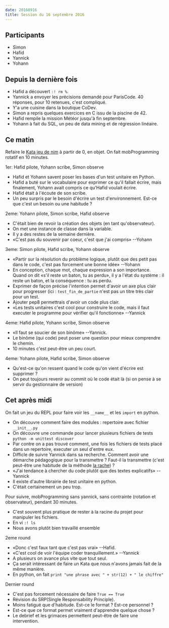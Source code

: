 ```yaml
---
date: 20160916
title: Session du 16 septembre 2016
---
```


## Participants

- Simon
- Hafid
- Yannick
- Yohann

## Depuis la dernière fois

- Hafid a découvert `:! rm %`.
- Yannick a envoyer les précisions demandé pour ParisCode. 40 réponses, pour 10
  retenues, c'est compliqué.
- Y'a une cuisine dans la boutique CoDev.
- Simon a repris quelques exercices en C issu de la piscine de 42.
- Hafid rempile la mission Météor jusqu'à fin septembre.
- Yohann à fait du SQL, un peu de data mining et de régression linéaire.


## Ce matin

Refaire le [Kata jeu de nim](http://codingdojo.org/kata/Nim/) à partir de 0, en objet. On fait mobProgramming rotatif
en 10 minutes.

1er: Hafid pilote, Yohann scribe, Simon observe

- Hafid et Yohann savent poser les bases d'un test unitaire en Python.
- Hafid a buté sur le vocabulaire pour exprimer ce qu'il fallait écrire, mais
  finalement, Yohann avait compris ce qu'Hafid voulait écrire.
- Hafid était à l'écoute de son scribe.
- Un peu surpris par le besoin d'écrire un test d'environnement. Est-ce que
  c'est un besoin ou une habitude ?

2eme: Yohann pilote, Simon scribe, Hafid observe

- C'était bien de revoir la création des objets (en tant qu'observateur).
- On met une instance de classe dans la variable.
- Il y a des restes de la semaine dernière.
- «C'est pas du souvenir par coeur, c'est que j'ai compris» --Yohann

3eme: Simon pilote, Hafid scribe, Yohann observe

- «Partir sur la résolution du problème logique, plutôt que des petit pas dans
  le code, c'est pas forcement une bonne idée» --Yohann
- En conception, chaque mot, chaque expression a son importance. Quand on dit
  «s'il reste un baton, tu as perdu», il y a l'état du système : il reste un
  baton, et la conséquence : tu as perdu.
- Exprimer de façon précise l'intention permet d'avoir un axe plus clair pour
  progresser (ici : `test_fin_de_partie` n'est pas un titre très clair pour un
  test.
- Ajouter pep8 permettrais d'avoir un code plus clair.
- «Les tests unitaires c'est cool pour construire le code, mais il faut executer le programme pour vérifier qu'il fonctionne» --Yannick

4eme: Hafid pilote, Yohann scribe, Simon observe

- «Il faut se soucier de son binôme» --Yannick.
- Le binôme (qui code) peut poser une question pour mieux comprendre le chemin.
- 10 minutes c'est peut-être un peu court.

4eme: Yohann pilote, Hafid scribe, Simon observe

- Qu'est-ce qu'on ressent quand le code qu'on vient d'écrire est supprimer ?
- On peut toujours revenir au commit où le code était là (si on pense à se servir du gestionnaire de version)


## Cet après midi

On fait un jeu du REPL pour faire voir les `__name__` et les `import` en python.

- On découvre comment faire des modules : repertoire avec fichier `__init__.py`
- On découvre une commande pour lancer plusieurs fichiers de tests `python -m
  unittest discover`
- Par contre on a pas trouvé comment, une fois les fichiers de tests placé dans
  un repertoire, executer un seul d'entre eux.
- Difficle de suivre Yannick dans sa recherche. Comment avoir une démarche
  pédagogique pour la transmettre ? Faut-il la transmettre (c'est peut-être une
  habitude de la méthode [la rache](http://www.la-rache.com/)) ?
- «J'ai tendance à chercher du code plutôt que des textes explicatifs» --Yannick
- Il existe d'autre librairie de test unitaire en python.
- C'était certainement un peu trop.

Pour suivre, mobProgramming sans yannick, sans contrainte (rotation et observateur), pendant 30 minutes.

- C'est souvent plus pratique de rester à la racine du projet pour manipuler les fichiers.
- En vi `:! ls`
- Nous avons plutôt bien travaillé ensemble

2eme round

- «Donc c'est faux tant que c'est pas vrai» --Hafid.
- «C'est cool de voir l'équipe coder tranquillement.» --Yannick
- A plusieurs on avance plus vite que tout seul.
- Ça serait intéressant de faire un Kata que nous n'avons jamais fait de la même manière.
- En python, on fait `print "une phrase avec " + str(12) + " le chiffre"`

Dernier round

- C'est pas forcement nécessaire de faire `True == True`
- Révision du SRP(Single Responsability Principle).
- Moins fatigué que d'habitude. Est-ce le format ? Est-ce personnel ?
- Est-ce que ce format permet vraiment d'apprendre quelque chose ?
- Le debrief et les grimaces permettent peut-être de faire une intervention.



